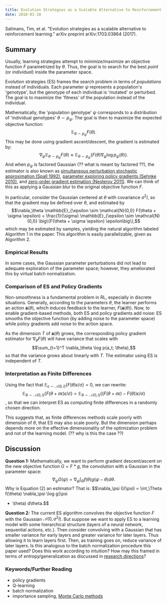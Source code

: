 ```yaml
---
title: Evolution Strategies as a Scalable Alternative to Reinforcement Learning
date: 2018-01-10
---
```


Salimans, Tim, et al. "Evolution strategies as a scalable alternative to reinforcement learning." arXiv preprint arXiv:1703.03864 (2017).

## Summary

Usually, learning strategies attempt to minimize/maximize an objective
function $F$ parametrized by $\theta$. Thus, the goal is to search for
the best *point* (or *individual*) inside the parameter space. 

Evolution strategies (ES) frames the search problem in terms of
*populations* instead of individuals. Each parameter $\psi$
represents a population's 'genotype', but the genotype of each
individual is 'mutated' or perturbed. The goal is to maximize the
'fitness' of the population instead of the individual.

Mathematically, the 'population genotype' $\psi$ corresponds to a
distribution of 'individual genotypes' $\theta \sim p_\psi$. The goal
is then to maximize the expected objective function:
$$\mathbb{E}_{\theta \sim p_\psi} F(\theta).$$
This may be done using gradient ascent/descent, the gradient is
estimated by:
$$\nabla_\psi \mathbb{E}_{\theta \sim p_\psi} F(\theta) \approx
\mathbb{E}_{\theta \sim p_\psi} \big\{F(\theta) \nabla_\psi \log
p_\psi(\theta)\big\}.$$
And when $p_\psi$ is factored Gaussian (?? what is meant by factored
??), the estimator is also known as
[simultaneous perturbation stochastic approximation (Spall 1992)](http://www.jhuapl.edu/spsa/pdf-spsa/spall_tac92.pdf),
[parameter exploring policy gradients (Sehnke 2010)](http://kyb.mpg.de/fileadmin/user_upload/files/publications/attachments/Neural-Networks-2010-Sehnke_%5b0%5d.pdf),
and [zero-order gradient estimation (Nesterov 2011)](https://core.ac.uk/download/pdf/6340930.pdf).
We can think of this as applying a Gaussian blur to the original
objective function $F$.

In particular, consider the Gaussian centered at $\theta$ with
covariance $\sigma^2 I$, so that the gradient may be defined over
$\theta$, and estimated by
$$\nabla_\theta \mathbb{E}_{\epsilon \sim \mathcal{N}(0,I)} F(\theta +
\sigma \epsilon) = \frac{1}{\sigma} \mathbb{E}_{\epsilon \sim
\mathcal{N}(0,I)} \big\{F(\theta + \sigma \epsilon) \epsilon\big\},$$
which may be estimated by samples, yielding the natural algorithm
labeled Algorithm 1 in the paper. This algorithm is easily
parallelizable, given as Algorithm 2.

### Empirical Results

In some cases, the Gaussian parameter perturbations did not lead to
adequate exploration of the parameter space; however, they ameliorated
this by virtual batch normalization.

### Comparison of ES and Policy Gradients

Non-smoothness is a fundamental problem in RL, especially in discrete
situations. Generally, according to the parameters $\theta$, the
learner performs an action $\mathbf{a}(\theta)$, which induces
feedback to the learner, $F(\mathbf{a}(\theta))$. Now, to enable
gradient-based methods, both ES and policy gradients add noise: ES
smooths the objective function (by adding noise to the parameter
space) while policy gradients add noise to the action space.

As the dimension $T$ of $\mathbf{a}(\theta)$ grows, the corresponding
policy gradient estimator for $\nabla_\theta F(\theta)$ will have
variance that scales with
$$\sum_{t=1}^T \nabla_\theta \log p(a_t; \theta),$$
so that the variance grows about linearly with $T$. The estimator
using ES is independent of $T$.

### Interpretation as Finite Differences

Using the fact that $\mathbb{E}_{\epsilon \sim \mathcal{N}(0,I)}
\big\{F(\theta) \epsilon /\sigma\big\} = 0,$ we can rewrite:
$$\mathbb{E}_{\theta \sim \mathcal{N}(0,I)} \big\{F(\theta + \sigma
\epsilon) \epsilon / \sigma\big\} = \mathbb{E}_{\theta \sim
\mathcal{N}(0,I)} \big\{(F(\theta + \sigma \epsilon) -
F(\theta))\epsilon / \sigma\big\}$$, so that we can interpret ES as
computing finite differences in a randomly chosen direction.

This suggests that, as finite differences methods scale poorly with
dimension of $\theta$, that ES may also scale poorly. But the
dimension perhaps depends more on the effective dimensionality of the
optimization problem and not of the learning model. (?? why is this
the case ??)

## Discussion

**Question 1:** Mathematically, we want to perform gradient
  descent/ascent on the new objective function $G = F * g$, the
  convolution with a Gaussian in the parameter space: $$\nabla_\psi
  G(\psi) = \nabla_\psi \int_{\Theta} f(\theta) g(\psi - \theta)
  d\theta.$$
  Why is Equation (2) an estimator? That is:
  $$\nabla_\psi G(\psi) = \int_\Theta f(\theta) \nabla_\psi \log g(\psi
  - \theta) d\theta.$$

**Question 2:** The current ES algorithm convolves the objective
  function $F$ with the Gaussian $\mathcal{N}(0,\sigma^2I)$. But
  suppose we want to apply ES to a learning model with some
  hierarchical structure (layers of a neural network, sequential 
  actions, etc.). Then consider convolving with a Gaussian that has 
  smaller variance for early layers and greater variance for later
  layers. Thus allowing it to learn layers first. Then, as training
  goes on, reduce variance of later layers. Is this analogous to the
  batch normalization procedure this paper used? Does this work
  according to intuition? How may this framed in terms of
  entropy/generalization as discussed in [research directions](https://geelon.github.io/projects/files/research_direction.pdf)?


### Keywords/Further Reading

- policy gradients
- Q-learning
- batch normalization
- importance sampling, [Monte Carlo methods](http://ib.berkeley.edu/labs/slatkin/eriq/classes/guest_lect/mc_lecture_notes.pdf)
